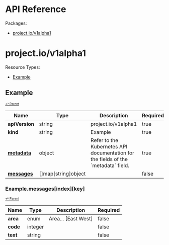 # API Reference

Packages:

- [project.io/v1alpha1](#project.io/v1alpha1)

# project.io/v1alpha1

Resource Types:

- [Example](#example)




## Example
<sup><sup>[↩ Parent](#project.io/v1alpha1 )</sup></sup>








<table>
    <thead>
        <tr>
            <th>Name</th>
            <th>Type</th>
            <th>Description</th>
            <th>Required</th>
        </tr>
    </thead>
    <tbody><tr>
      <td><b>apiVersion</b></td>
      <td>string</td>
      <td>project.io/v1alpha1</td>
      <td>true</td>
      </tr>
      <tr>
      <td><b>kind</b></td>
      <td>string</td>
      <td>Example</td>
      <td>true</td>
      </tr>
      <tr>
      <td><b><a href="https://kubernetes.io/docs/reference/generated/kubernetes-api/v1.20/#objectmeta-v1-meta">metadata</a></b></td>
      <td>object</td>
      <td>Refer to the Kubernetes API documentation for the fields of the `metadata` field.</td>
      <td>true</td>
      </tr><tr>
        <td><b><a href="#examplemessagesindexkey">messages</a></b></td>
        <td>[]map[string]object</td>
        <td></td>
        <td>false</td>
      </tr></tbody>
</table>


### Example.messages[index][key]
<sup><sup>[↩ Parent](#example)</sup></sup>





<table>
    <thead>
        <tr>
            <th>Name</th>
            <th>Type</th>
            <th>Description</th>
            <th>Required</th>
        </tr>
    </thead>
    <tbody><tr>
        <td><b>area</b></td>
        <td>enum</td>
        <td>Area... [East West]</td>
        <td>false</td>
      </tr><tr>
        <td><b>code</b></td>
        <td>integer</td>
        <td></td>
        <td>false</td>
      </tr><tr>
        <td><b>text</b></td>
        <td>string</td>
        <td></td>
        <td>false</td>
      </tr></tbody>
</table>